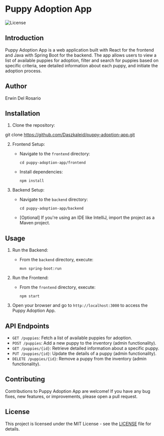 # Puppy Adoption App

![License](https://img.shields.io/badge/license-MIT-blue.svg)

## Introduction

Puppy Adoption App is a web application built with React for the frontend and Java with Spring Boot for the backend. The app allows users to view a list of available puppies for adoption, filter and search for puppies based on specific criteria, see detailed information about each puppy, and initiate the adoption process.

## Author

Erwin Del Rosario

## Installation

1. Clone the repository:

git clone https://github.com/Daszkaleid/puppy-adoption-app.git

2. Frontend Setup:

   - Navigate to the `frontend` directory:
     ```
     cd puppy-adoption-app/frontend
     ```

   - Install dependencies:
     ```
     npm install
     ```

3. Backend Setup:

   - Navigate to the `backend` directory:
     ```
     cd puppy-adoption-app/backend
     ```

   - [Optional] If you're using an IDE like IntelliJ, import the project as a Maven project.

## Usage

1. Run the Backend:

   - From the `backend` directory, execute:
     ```
     mvn spring-boot:run
     ```

2. Run the Frontend:

   - From the `frontend` directory, execute:
     ```
     npm start
     ```

3. Open your browser and go to `http://localhost:3000` to access the Puppy Adoption App.

## API Endpoints

- `GET /puppies`: Fetch a list of available puppies for adoption.
- `POST /puppies`: Add a new puppy to the inventory (admin functionality).
- `GET /puppies/{id}`: Retrieve detailed information about a specific puppy.
- `PUT /puppies/{id}`: Update the details of a puppy (admin functionality).
- `DELETE /puppies/{id}`: Remove a puppy from the inventory (admin functionality).

## Contributing

Contributions to Puppy Adoption App are welcome! If you have any bug fixes, new features, or improvements, please open a pull request.

## License

This project is licensed under the MIT License - see the [LICENSE](LICENSE) file for details.



